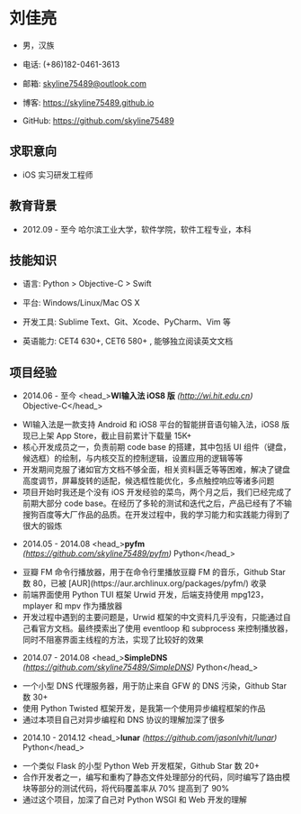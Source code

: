 刘佳亮
========================================

- 男，汉族

- 电话: (+86)182-0461-3613

- 邮箱: skyline75489@outlook.com

- 博客: https://skyline75489.github.io

- GitHub: https://github.com/skyline75489

求职意向
--------

-  iOS 实习研发工程师

教育背景 
--------

- 2012.09 - 至今 哈尔滨工业大学，软件学院，软件工程专业，本科

技能知识
--------

- 语言: Python > Objective-C > Swift

- 平台: Windows/Linux/Mac OS X

- 开发工具: Sublime Text、Git、Xcode、PyCharm、Vim 等

- 英语能力: CET4 630+, CET6 580+ , 能够独立阅读英文文档

项目经验
--------

- <datetime>2014.06 - 至今</datetime> <head_>**WI输入法 iOS8 版** *(http://wi.hit.edu.cn)* <lang>Objective-C</lang></head_>
<div class="description">
<ul>
<li>WI输入法是一款支持 Android 和 iOS8 平台的智能拼音语句输入法，iOS8 版现已上架 App Store，截止目前累计下载量 15K+</li>
<li>核心开发成员之一，负责前期 code base 的搭建，其中包括 UI 组件（键盘，候选框）的绘制，与内核交互的控制逻辑，设置应用的逻辑等等</li>
<li>开发期间克服了诸如官方文档不够全面，相关资料匮乏等等困难，解决了键盘高度调节，屏幕旋转的适配，候选框性能优化，多点触控响应等诸多问题</li>
<li>项目开始时我还是个没有 iOS 开发经验的菜鸟，两个月之后，我们已经完成了前期大部分 code base。在经历了多轮的测试和迭代之后，产品已经有了不输搜狗百度等大厂作品的品质。在开发过程中，我的学习能力和实践能力得到了很大的锻炼</li>
</ul>
</div>

- <datetime>2014.05 - 2014.08</datetime> <head_>**pyfm** *(https://github.com/skyline75489/pyfm)* <lang>Python</lang></head_>
<div class="description">
<ul>
<li>豆瓣 FM 命令⾏播放器，用于在命令行里播放豆瓣 FM 的音乐，Github Star 数 80，已被 [AUR](https://aur.archlinux.org/packages/pyfm/) 收录</li>
<li>前端界面使用 Python TUI 框架 Urwid 开发，后端支持使用 mpg123，mplayer 和 mpv 作为播放器</li>
<li>开发过程中遇到的主要问题是，Urwid 框架的中文资料几乎没有，只能通过自己看官方文档。最终摸索出了使用 eventloop 和 subprocess 来控制播放器，同时不阻塞界面主线程的方法，实现了比较好的效果</li>
</ul>
</div>

- <datetime>2014.07 - 2014.08</datetime> <head_>**SimpleDNS** *(https://github.com/skyline75489/SimpleDNS)* <lang>Python</lang></head_>
<div class="description">
<ul>
<li>一个小型 DNS 代理服务器，用于防⽌来自 GFW 的 DNS 污染，Github Star 数 30+</li>
<li>使用 Python Twisted 框架开发，是我第一个使用异步编程框架的作品</li>
<li>通过本项目自己对异步编程和 DNS 协议的理解加深了很多</li>
</ul>
<div>

- <datetime>2014.10 - 2014.12</datetime> <head_>**lunar** *(https://github.com/jasonlvhit/lunar)* <lang>Python</lang></head_>
<div class="description">
<ul>
<li>一个类似 Flask 的小型 Python Web 开发框架，Github Star 数 20+</li>
<li>合作开发者之一，编写和重构了静态文件处理部分的代码，同时编写了路由模块等部分的测试代码，将代码覆盖率从 70% 提高到了 90%</li>
<li>通过这个项目，加深了自己对 Python WSGI 和 Web 开发的理解</li>
</ul>
</div>